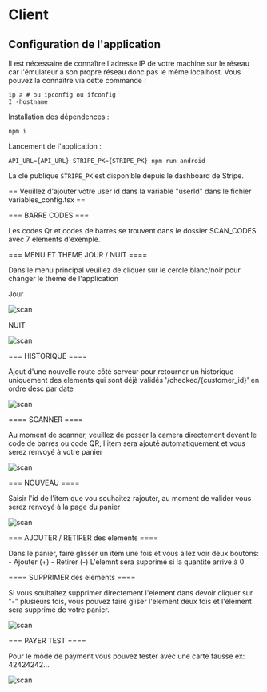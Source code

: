 # Client

## Configuration de l'application

Il est nécessaire de connaître l'adresse IP de votre machine sur le réseau car l'émulateur a son propre réseau donc pas le même localhost. Vous pouvez la connaître via cette commande : 

```shell
ip a # ou ipconfig ou ifconfig
I -hostname
```

Installation des dépendences :

```shell
npm i
```

Lancement de l'application :

```shell
API_URL={API_URL} STRIPE_PK={STRIPE_PK} npm run android
```

La clé publique `STRIPE_PK` est disponible depuis le dashboard de Stripe.

== Veuillez d'ajouter votre user id dans la variable "userId" dans le fichier variables_config.tsx ==


=== BARRE CODES ===

Les codes Qr et codes de barres se trouvent dans le dossier SCAN_CODES
avec 7 elements d'exemple.

=== MENU ET THEME JOUR / NUIT ====

Dans le menu principal veuillez de cliquer sur le cercle blanc/noir pour changer le thème de l'application

Jour

![scan](https://www-apps.univ-lehavre.fr/forge/aa204303/barcode-scanner/-/raw/main/imagesProject/1_day_mode_main.webp)

NUIT

![scan](https://www-apps.univ-lehavre.fr/forge/aa204303/barcode-scanner/-/raw/main/imagesProject/1_dark_mode_main.webp)


=== HISTORIQUE ====

Ajout d'une nouvelle route côté serveur pour retourner un historique uniquement des elements qui sont déjà validés
'/checked/{customer_id}' en ordre desc par date

![scan](https://www-apps.univ-lehavre.fr/forge/aa204303/barcode-scanner/-/raw/main/imagesProject/3_history.webp)

==== SCANNER ====

Au moment de scanner, veuillez de posser la camera directement devant le code de barres ou code QR, l'item
sera ajouté automatiquement et vous serez renvoyé à votre panier

![scan](https://www-apps.univ-lehavre.fr/forge/aa204303/barcode-scanner/-/raw/main/imagesProject/2_scan.webp)

=== NOUVEAU ====

Saisir l'id de l'item que vou souhaitez rajouter, au moment de valider vous serez renvoyé à la page du panier


![scan](https://www-apps.univ-lehavre.fr/forge/aa204303/barcode-scanner/-/raw/main/imagesProject/4_add_item.webp)

=== AJOUTER / RETIRER des elements ====

Dans le panier, faire glisser un item une fois et vous allez voir deux boutons:
	- Ajouter (+)
	- Retirer (-)
L'elemnt sera supprimé si la quantité arrive à 0

==== SUPPRIMER des elements ====

Si vous souhaitez supprimer directement l'element dans devoir cliquer sur "-" plusieurs fois, vous pouvez faire gliser l'element deux fois
et l'élément sera supprimé de votre panier.

![scan](https://www-apps.univ-lehavre.fr/forge/aa204303/barcode-scanner/-/raw/main/imagesProject/6_remove_add_item_main.webp)

=== PAYER TEST ====

Pour le mode de payment vous pouvez tester avec une carte fausse ex: 42424242...

![scan](https://www-apps.univ-lehavre.fr/forge/aa204303/barcode-scanner/-/raw/main/imagesProject/5_pay.webp)







